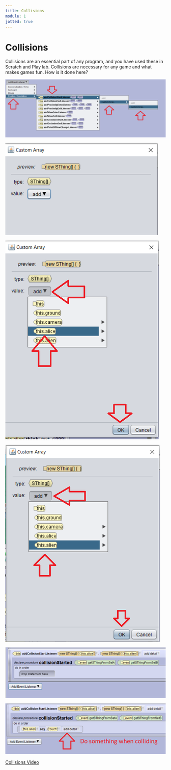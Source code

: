 ```yaml
---
title: Collisions
module: 1
jotted: true
---
```


# Collisions

Collisions are an essential part of any program, and you have used these in Scratch and Play lab. Collisions are necessary for any game and what makes games fun.  How is it done here?

<p><img src="../imgs/Collision1.png" alt="Collision 1" /></p>

<p><img src="../imgs/Collision2.png" alt="Collision 2" /></p>

<p><img src="../imgs/Collision3.png" alt="Collision 3" /></p>

<p><img src="../imgs/Collision4.png" alt="Collision 4" /></p>

<p><img src="../imgs/Collision5.png" alt="Collision 5" /></p>

<p><img src="../imgs/Collision6.png" alt="Collision 6" /></p>

<!-- video here -->
<p><a href="//www.youtube.com/embed/bfakh5eiNrM" data-lity>Collisions Video</a></p>